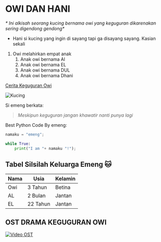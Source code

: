# OWI DAN HANI

_* Ini alkisah seorang kucing bernama owi yang keguguran dikarenakan sering digendong gendong*_

- Hani si kucing yang ingin di sayang tapi ga disayang sayang. Kasian sekali 

1. Owi melahirkan empat anak 
    1. Anak owi bernama Al
    2. Anak owi bernama EL
    3. Anak owi bernama DUL
    4. Anak owi bernama Dhani

[Cerita Keguguran Owi](http://arenahewan.com/tanda-keguguran-pada-kucing)

![Kucing](https://usercontent1.hubstatic.com/12395484.png)

Si emeng berkata:
> _Meskipun keguguran jangan khawatir nanti punya lagi_

Best Python Code By emeng:
```python
namaku = "emeng";

while True:
    print("I am "+ namaku "!");
```


## Tabel Silsilah Keluarga Emeng :cat:

Nama | Usia | Kelamin
-----|------|--------
Owi| 3 Tahun | Betina
AL | 2 Bulan | Jantan
EL | 22 Tahun | Jantan

## OST DRAMA KEGUGURAN OWI
[![Video OST](https://encrypted-tbn0.gstatic.com/images?q=tbn:ANd9GcSebxn_yP-s67A5XVvbZm0w-cWJ5ITRtY2xG0kJPF2W-uBjVZzItg)](https://www.youtube.com/watch?v=RBktd2R10m4)

